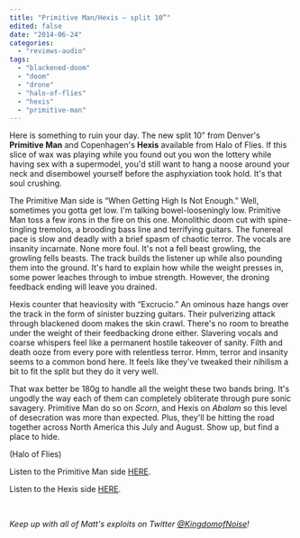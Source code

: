 ```yaml
---
title: "Primitive Man/Hexis – split 10”"
edited: false
date: "2014-06-24"
categories:
  - "reviews-audio"
tags:
  - "blackened-doom"
  - "doom"
  - "drone"
  - "halo-of-flies"
  - "hexis"
  - "primitive-man"
---
```


Here is something to ruin your day. The new split 10” from Denver's **Primitive Man** and Copenhagen's **Hexis** available from Halo of Flies. If this slice of wax was playing while you found out you won the lottery while having sex with a supermodel, you'd still want to hang a noose around your neck and disembowel yourself before the asphyxiation took hold. It's that soul crushing.

The Primitive Man side is “When Getting High Is Not Enough.” Well, sometimes you gotta get low. I'm talking bowel-looseningly low. Primitive Man toss a few irons in the fire on this one. Monolithic doom cut with spine-tingling tremolos, a brooding bass line and terrifying guitars. The funereal pace is slow and deadly with a brief spasm of chaotic terror. The vocals are insanity incarnate. None more foul. It's not a fell beast growling, the growling fells beasts. The track builds the listener up while also pounding them into the ground. It's hard to explain how while the weight presses in, some power leaches through to imbue strength. However, the droning feedback ending will leave you drained.

Hexis counter that heaviosity with “Excrucio.” An ominous haze hangs over the track in the form of sinister buzzing guitars. Their pulverizing attack through blackened doom makes the skin crawl. There's no room to breathe under the weight of their feedbacking drone either. Slavering vocals and coarse whispers feel like a permanent hostile takeover of sanity. Filth and death ooze from every pore with relentless terror. Hmm, terror and insanity seems to a common bond here. It feels like they've tweaked their nihilism a bit to fit the split but they do it very well.

That wax better be 180g to handle all the weight these two bands bring. It's ungodly the way each of them can completely obliterate through pure sonic savagery. Primitive Man do so on _Scorn_, and Hexis on _Abalam_ so this level of desecration was more than expected. Plus, they'll be hitting the road together across North America this July and August. Show up, but find a place to hide.

(Halo of Flies)

Listen to the Primitive Man side [HERE](http://primitivemandoom.bandcamp.com/album/split-10-with-hexis).

Listen to the Hexis side [HERE](http://hexisband.bandcamp.com/album/split-w-primitive-man).

 

_Keep up with all of Matt's exploits on Twitter [@KingdomofNoise](http://www.twitter.com/kingdomofnoise)!_
